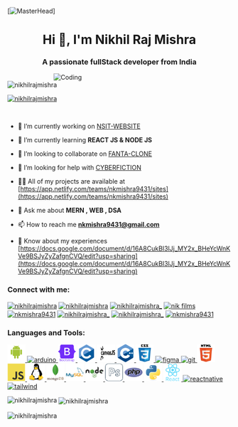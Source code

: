 [![MasterHead](https://www.google.com/imgres?q=web%20developer%20banner%20gif%20for%20github&imgurl=https%3A%2F%2Fuser-images.githubusercontent.com%2F106918656%2F209438619-25091cdf-a126-4e95-a24c-5efdf8057606.gif&imgrefurl=https%3A%2F%2Fgithub.com%2FMd-Ij%2FMd-Ij&docid=tZDJzJe_hsFsIM&tbnid=d1C79WuL-DpeFM&vet=12ahUKEwju0t3a-eSHAxWPzjgGHaljDvgQM3oECBoQAA..i&w=1920&h=590&hcb=2&ved=2ahUKEwju0t3a-eSHAxWPzjgGHaljDvgQM3oECBoQAA)]
<h1 align="center">Hi 👋, I'm Nikhil Raj Mishra</h1>
<h3 align="center">A passionate fullStack developer from India</h3>
<img align="right" alt="Coding" width="400" src = "https://encrypted-tbn0.gstatic.com/images?q=tbn:ANd9GcTENqHmmRXf4eKZsLmSx2E-4odiXy5fLxiLfw&s">

<p align="left"> <img src="https://komarev.com/ghpvc/?username=nikhilrajmishra&label=Profile%20views&color=0e75b6&style=flat" alt="nikhilrajmishra" /> </p>

<p align="left"> <a href="https://github.com/ryo-ma/github-profile-trophy"><img src="https://github-profile-trophy.vercel.app/?username=nikhilrajmishra" alt="nikhilrajmishra" /></a> </p>

<p align="left"> <a href="https://twitter.com/" target="blank"><img src="https://img.shields.io/twitter/follow/?logo=twitter&style=for-the-badge" alt="" /></a> </p>

- 🔭 I’m currently working on [NSIT-WEBSITE](https://github.com/nikhilrajmishra/NSIT_WEBSITE)

- 🌱 I’m currently learning **REACT JS & NODE JS**

- 👯 I’m looking to collaborate on [FANTA-CLONE](https://github.com/nikhilrajmishra/FANTA_CLONE)

- 🤝 I’m looking for help with [CYBERFICTION](https://github.com/nikhilrajmishra/CYBERFICTION_ANIMATED_WEBSITE)

- 👨‍💻 All of my projects are available at [https://app.netlify.com/teams/nkmishra9431/sites](https://app.netlify.com/teams/nkmishra9431/sites)

- 💬 Ask me about **MERN , WEB , DSA**

- 📫 How to reach me **nkmishra9431@gmail.com**

- 📄 Know about my experiences [https://docs.google.com/document/d/16A8CukBI3lJj_MY2x_BHeYcWnKVe9BSJyZyZafgnCVQ/edit?usp=sharing](https://docs.google.com/document/d/16A8CukBI3lJj_MY2x_BHeYcWnKVe9BSJyZyZafgnCVQ/edit?usp=sharing)

<h3 align="left">Connect with me:</h3>
<p align="left">
<a href="https://linkedin.com/in/nikhilrajmishra" target="blank"><img align="center" src="https://raw.githubusercontent.com/rahuldkjain/github-profile-readme-generator/master/src/images/icons/Social/linked-in-alt.svg" alt="nikhilrajmishra" height="30" width="40" /></a>
<a href="https://fb.com/nikhilrajmishra" target="blank"><img align="center" src="https://raw.githubusercontent.com/rahuldkjain/github-profile-readme-generator/master/src/images/icons/Social/facebook.svg" alt="nikhilrajmishra" height="30" width="40" /></a>
<a href="https://instagram.com/nikhilrajmishra_" target="blank"><img align="center" src="https://raw.githubusercontent.com/rahuldkjain/github-profile-readme-generator/master/src/images/icons/Social/instagram.svg" alt="nikhilrajmishra_" height="30" width="40" /></a>
<a href="https://www.youtube.com/c/nik films" target="blank"><img align="center" src="https://raw.githubusercontent.com/rahuldkjain/github-profile-readme-generator/master/src/images/icons/Social/youtube.svg" alt="nik films" height="30" width="40" /></a>
<a href="https://www.codechef.com/users/nkmishra9431" target="blank"><img align="center" src="https://cdn.jsdelivr.net/npm/simple-icons@3.1.0/icons/codechef.svg" alt="nkmishra9431" height="30" width="40" /></a>
<a href="https://www.hackerrank.com/nikhilrajmishra_" target="blank"><img align="center" src="https://raw.githubusercontent.com/rahuldkjain/github-profile-readme-generator/master/src/images/icons/Social/hackerrank.svg" alt="nikhilrajmishra_" height="30" width="40" /></a>
<a href="https://codeforces.com/profile/nikhilrajmishra_" target="blank"><img align="center" src="https://raw.githubusercontent.com/rahuldkjain/github-profile-readme-generator/master/src/images/icons/Social/codeforces.svg" alt="nikhilrajmishra_" height="30" width="40" /></a>
<a href="https://www.leetcode.com/nkmishra9431" target="blank"><img align="center" src="https://raw.githubusercontent.com/rahuldkjain/github-profile-readme-generator/master/src/images/icons/Social/leet-code.svg" alt="nkmishra9431" height="30" width="40" /></a>
</p>

<h3 align="left">Languages and Tools:</h3>
<p align="left"> <a href="https://developer.android.com" target="_blank" rel="noreferrer"> <img src="https://raw.githubusercontent.com/devicons/devicon/master/icons/android/android-original-wordmark.svg" alt="android" width="40" height="40"/> </a> <a href="https://www.arduino.cc/" target="_blank" rel="noreferrer"> <img src="https://cdn.worldvectorlogo.com/logos/arduino-1.svg" alt="arduino" width="40" height="40"/> </a> <a href="https://getbootstrap.com" target="_blank" rel="noreferrer"> <img src="https://raw.githubusercontent.com/devicons/devicon/master/icons/bootstrap/bootstrap-plain-wordmark.svg" alt="bootstrap" width="40" height="40"/> </a> <a href="https://www.cprogramming.com/" target="_blank" rel="noreferrer"> <img src="https://raw.githubusercontent.com/devicons/devicon/master/icons/c/c-original.svg" alt="c" width="40" height="40"/> </a> <a href="https://canvasjs.com" target="_blank" rel="noreferrer"> <img src="https://raw.githubusercontent.com/Hardik0307/Hardik0307/master/assets/canvasjs-charts.svg" alt="canvasjs" width="40" height="40"/> </a> <a href="https://www.w3schools.com/cpp/" target="_blank" rel="noreferrer"> <img src="https://raw.githubusercontent.com/devicons/devicon/master/icons/cplusplus/cplusplus-original.svg" alt="cplusplus" width="40" height="40"/> </a> <a href="https://www.w3schools.com/css/" target="_blank" rel="noreferrer"> <img src="https://raw.githubusercontent.com/devicons/devicon/master/icons/css3/css3-original-wordmark.svg" alt="css3" width="40" height="40"/> </a> <a href="https://www.figma.com/" target="_blank" rel="noreferrer"> <img src="https://www.vectorlogo.zone/logos/figma/figma-icon.svg" alt="figma" width="40" height="40"/> </a> <a href="https://git-scm.com/" target="_blank" rel="noreferrer"> <img src="https://www.vectorlogo.zone/logos/git-scm/git-scm-icon.svg" alt="git" width="40" height="40"/> </a> <a href="https://www.w3.org/html/" target="_blank" rel="noreferrer"> <img src="https://raw.githubusercontent.com/devicons/devicon/master/icons/html5/html5-original-wordmark.svg" alt="html5" width="40" height="40"/> </a> <a href="https://developer.mozilla.org/en-US/docs/Web/JavaScript" target="_blank" rel="noreferrer"> <img src="https://raw.githubusercontent.com/devicons/devicon/master/icons/javascript/javascript-original.svg" alt="javascript" width="40" height="40"/> </a> <a href="https://www.linux.org/" target="_blank" rel="noreferrer"> <img src="https://raw.githubusercontent.com/devicons/devicon/master/icons/linux/linux-original.svg" alt="linux" width="40" height="40"/> </a> <a href="https://www.mongodb.com/" target="_blank" rel="noreferrer"> <img src="https://raw.githubusercontent.com/devicons/devicon/master/icons/mongodb/mongodb-original-wordmark.svg" alt="mongodb" width="40" height="40"/> </a> <a href="https://www.mysql.com/" target="_blank" rel="noreferrer"> <img src="https://raw.githubusercontent.com/devicons/devicon/master/icons/mysql/mysql-original-wordmark.svg" alt="mysql" width="40" height="40"/> </a> <a href="https://nodejs.org" target="_blank" rel="noreferrer"> <img src="https://raw.githubusercontent.com/devicons/devicon/master/icons/nodejs/nodejs-original-wordmark.svg" alt="nodejs" width="40" height="40"/> </a> <a href="https://www.photoshop.com/en" target="_blank" rel="noreferrer"> <img src="https://raw.githubusercontent.com/devicons/devicon/master/icons/photoshop/photoshop-line.svg" alt="photoshop" width="40" height="40"/> </a> <a href="https://www.php.net" target="_blank" rel="noreferrer"> <img src="https://raw.githubusercontent.com/devicons/devicon/master/icons/php/php-original.svg" alt="php" width="40" height="40"/> </a> <a href="https://www.python.org" target="_blank" rel="noreferrer"> <img src="https://raw.githubusercontent.com/devicons/devicon/master/icons/python/python-original.svg" alt="python" width="40" height="40"/> </a> <a href="https://reactjs.org/" target="_blank" rel="noreferrer"> <img src="https://raw.githubusercontent.com/devicons/devicon/master/icons/react/react-original-wordmark.svg" alt="react" width="40" height="40"/> </a> <a href="https://reactnative.dev/" target="_blank" rel="noreferrer"> <img src="https://reactnative.dev/img/header_logo.svg" alt="reactnative" width="40" height="40"/> </a> <a href="https://tailwindcss.com/" target="_blank" rel="noreferrer"> <img src="https://www.vectorlogo.zone/logos/tailwindcss/tailwindcss-icon.svg" alt="tailwind" width="40" height="40"/> </a> </p>

<p><img align="left" src="https://github-readme-stats.vercel.app/api/top-langs?username=nikhilrajmishra&show_icons=true&locale=en&layout=compact" alt="nikhilrajmishra" /></p>

<p>&nbsp;<img align="center" src="https://github-readme-stats.vercel.app/api?username=nikhilrajmishra&show_icons=true&locale=en" alt="nikhilrajmishra" /></p>

<p><img align="center" src="https://github-readme-streak-stats.herokuapp.com/?user=nikhilrajmishra&" alt="nikhilrajmishra" /></p>

